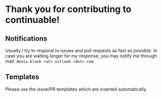 Thank you for contributing to continuable!
=========================================

## Notifications

Usually I try to respond to issues and pull requests as fast as possible. In case you are waiting longer for my response, you may notify me through mail: `denis.blank <at> outlook <dot> com`.

## Templates

Please use the issue/PR templates which are inserted automatically.

